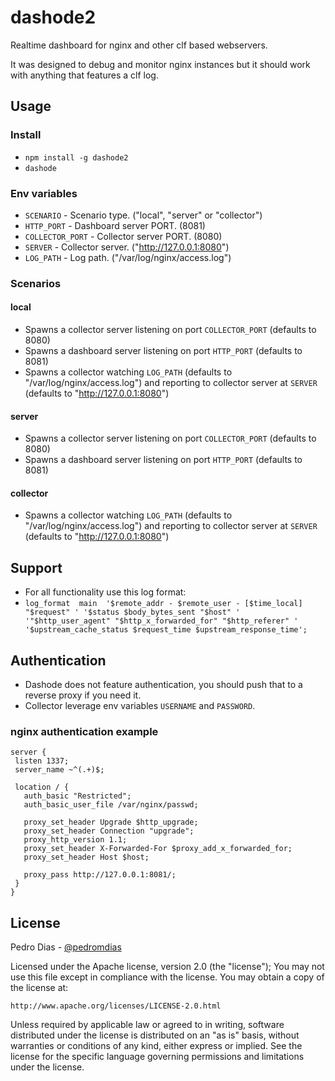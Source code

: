 # dashode2

Realtime dashboard for nginx and other clf based webservers.

It was designed to debug and monitor nginx instances but it should work with anything that features a clf log.

## Usage

### Install

 * `npm install -g dashode2`
 * `dashode`

### Env variables

 * `SCENARIO` - Scenario type. ("local", "server" or "collector")
 * `HTTP_PORT` - Dashboard server PORT. (8081)
 * `COLLECTOR_PORT` - Collector server PORT. (8080)
 * `SERVER` - Collector server. ("http://127.0.0.1:8080")
 * `LOG_PATH` - Log path. ("/var/log/nginx/access.log")

### Scenarios

#### local
 * Spawns a collector server listening on port `COLLECTOR_PORT` (defaults to 8080)
 * Spawns a dashboard server listening on port `HTTP_PORT` (defaults to 8081)
 * Spawns a collector watching `LOG_PATH` (defaults to "/var/log/nginx/access.log") and reporting to collector server at `SERVER` (defaults to "http://127.0.0.1:8080")

#### server
 * Spawns a collector server listening on port `COLLECTOR_PORT` (defaults to 8080)
 * Spawns a dashboard server listening on port `HTTP_PORT` (defaults to 8081)

#### collector
 *  Spawns a collector watching `LOG_PATH` (defaults to "/var/log/nginx/access.log") and reporting to collector server at `SERVER` (defaults to "http://127.0.0.1:8080")

## Support

 * For all functionality use this log format:
 * `log_format  main  '$remote_addr - $remote_user - [$time_local] "$request" '
                      '$status $body_bytes_sent "$host" '
                      '"$http_user_agent" "$http_x_forwarded_for" "$http_referer" '
                      '$upstream_cache_status $request_time $upstream_response_time';`

## Authentication

 * Dashode does not feature authentication, you should push that to a reverse proxy if you need it.
 * Collector leverage env variables `USERNAME` and `PASSWORD`.

### nginx authentication example
 ```
server {
  listen 1337;
  server_name ~^(.+)$;

  location / {
    auth_basic "Restricted";
    auth_basic_user_file /var/nginx/passwd;

    proxy_set_header Upgrade $http_upgrade;
    proxy_set_header Connection "upgrade";
    proxy_http_version 1.1;
    proxy_set_header X-Forwarded-For $proxy_add_x_forwarded_for;
    proxy_set_header Host $host;

    proxy_pass http://127.0.0.1:8081/;
  }
}
```

## License

Pedro Dias - [@pedromdias](https://twitter.com/pedromdias)

Licensed under the Apache license, version 2.0 (the "license"); You may not use this file except in compliance with the license. You may obtain a copy of the license at:

    http://www.apache.org/licenses/LICENSE-2.0.html

Unless required by applicable law or agreed to in writing, software distributed under the license is distributed on an "as is" basis, without warranties or conditions of any kind, either express or implied. See the license for the specific language governing permissions and limitations under the license.
